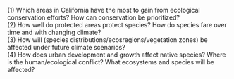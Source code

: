 (1) Which areas in California have the most to gain from ecological conservation efforts? How can conservation be prioritized?    
(2) How well do protected areas protect species? How do species fare over time and with changing climate?   
(3) How will (species distributions/ecosregions/vegetation zones) be affected under future climate scenarios?  
(4) How does urban development and growth affect native species? Where is the human/ecological conflict? What ecosystems and species will be affected?   
